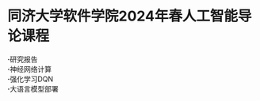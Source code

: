 <h1>同济大学软件学院2024年春人工智能导论课程</h1>
<strong>·</strong>研究报告<br>
<strong>·</strong>神经网络计算<br>
<strong>·</strong>强化学习DQN<br>
<strong>·</strong>大语言模型部署<br>
